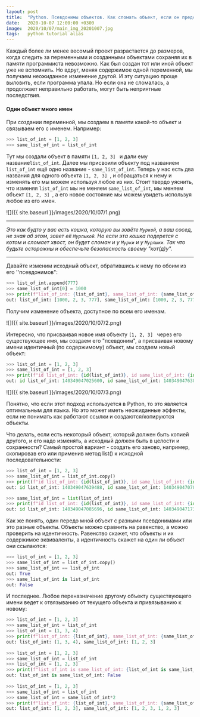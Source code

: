 ```yaml
---
layout: post
title:  "Python. Псевдонимы объектов. Как сломать объект, если он представился другим именем"
date:   2020-10-07 12:00:00 +0300
image:  2020/10/07/main_img_20201007.jpg
tags:   python tutorial alias
---
```


Каждый более ли менее весомый проект разрастается до размеров, когда следить за переменными и созданными объектами сохраняя их в памяти программиста невозможно. Как был создан тот или иной объект уже не вспомнить. Но вдруг, меняя содержимое одной переменной, мы получаем неожиданное изменение другой. И эту ситуацию проще выловить, если программа упала. Но если она не сломалась, а продолжает неправильно работать, могут быть неприятные последствия.

#### Один объект много имен

При создании переменной, мы создаем в памяти какой-то объект и связываем его с именем. Например:

```python
>>> list_of_int = [1, 2, 3]
>>> same_list_of_int = list_of_int
```

Тут мы создали объект  в памяти `[1, 2, 3] `  и дали ему название`list_of_int`. Далее мы присвоили объекту под названием `list_of_int` ещё одно название - `same_list_of_int`. Теперь у нас есть два названия для одного объекта `[1, 2, 3] `, и обращаться к нему и изменять его мы можем используя любое из них. Стоит твердо уяснить, что изменяя `list_of_int` мы не меняем `same_list_of_int`, мы меняем объект `[1, 2, 3] `, а его новое состояние мы можем увидеть используя любое из его имен. 

![]({{ site.baseurl }}/images/2020/10/07/1.png)  

------

*Это как будто у вас есть кошка, которую вы зовёте `Муркой`, а ваш сосед, не зная об этом, зовет её `Мурлыкой`. Но если эта кошка подерется с котом и сломает хвост, он будет сломан и у `Мурки` и у  `Мурлыки`. Так что будьте осторожны и обеспечьте безопасность своему "кот(д)у".*

------

Давайте изменим исходный объект, обратившись к нему по обоим из его ''псевдонимов":

```python
>>> list_of_int.append(777)
>>> same_list_of_int[0] = 1000
>>> print(f"list_of_int: {list_of_int}, same_list_of_int: {same_list_of_int} ")
out: list_of_int: [1000, 2, 3, 777], same_list_of_int: [1000, 2, 3, 777] 
```

Получим изменение объекта, доступное по всем его именам.

![]({{ site.baseurl }}/images/2020/10/07/2.png)  

Интересно, что присваивая новое имя объекту `[1, 2, 3] ` через его существующее имя, мы создаем его "псевдоним", а присваивая новому имени идентичный (по содержимому) объект, мы создаем новый объект:

```python
>>> list_of_int = [1, 2, 3]
>>> same_list_of_int = [1, 2, 3]
>>> print(f"id list_of_int: {id(list_of_int)}, id same_list_of_int: {id(same_list_of_int)}")
out: id list_of_int: 140349047025600, id same_list_of_int: 140349047638208
```

![]({{ site.baseurl }}/images/2020/10/07/3.png)  

Понятно, что если этот подход используется в Python, то это является оптимальным для языка. Но это может иметь неожиданные эффекты, если не понимать как работают ссылки и создаются/копируются объекты. 

Что делать, если есть некоторый объект, который должен быть копией другого, и его надо изменять, а исходный должен быть в целости и сохранности? Самый простой вариант - создать его заново, например, скопировав его или применив метод list() к исходной последовательности:

```python
>>> list_of_int = [1, 2, 3]
>>> same_list_of_int = list_of_int.copy()
>>> print(f"id list_of_int: {id(list_of_int)}, id same_list_of_int: {id(same_list_of_int)}")
out: id list_of_int: 140349047639488, id same_list_of_int: 140349047078336

>>> same_list_of_int = list(list_of_int)
>>> print(f"id list_of_int: {id(list_of_int)}, id same_list_of_int: {id(same_list_of_int)}")
out: id list_of_int: 140349047085696, id same_list_of_int: 140349047173696
```

Как же понять, один передо мной объект с разными псевдонимами или это разные объекты. Объекты можно сравнить на равенство, а можно проверить на идентичность. Равенство скажет, что объекты и их содержимое эквиваленты, а идентичность скажет на один ли объект они ссылаются:

```python
>>> list_of_int = [1, 2, 3]
>>> same_list_of_int = list_of_int.copy()
>>> same_list_of_int == list_of_int
out: True
>>> same_list_of_int is list_of_int
out: False
```

И последнее. Любое переназначение другому объекту существующего имени ведет к отвязыванию от текущего объекта и привязыванию к новому:

```python
>>> list_of_int = [1, 2, 3]
>>> same_list_of_int = list_of_int
>>> list_of_int = (1, 3, 4)
>>> print(f"list_of_int: {list_of_int}, same_list_of_int: {same_list_of_int} ")
out: list_of_int: (1, 3, 4), same_list_of_int: [1, 2, 3] 
            
>>> list_of_int = [1, 2, 3]
>>> same_list_of_int = list_of_int
>>> list_of_int = [1, 2, 3]
>>> print(f"list_of_int is same_list_of_int: {list_of_int is same_list_of_int}")
out: list_of_int is same_list_of_int: False
        
>>> list_of_int = [1, 2, 3]
>>> same_list_of_int = list_of_int
>>> same_list_of_int = same_list_of_int*2
>>> print(f"list_of_int: {list_of_int}, same_list_of_int: {same_list_of_int} ")
out: list_of_int: [1, 2, 3], same_list_of_int: [1, 2, 3, 1, 2, 3]
```